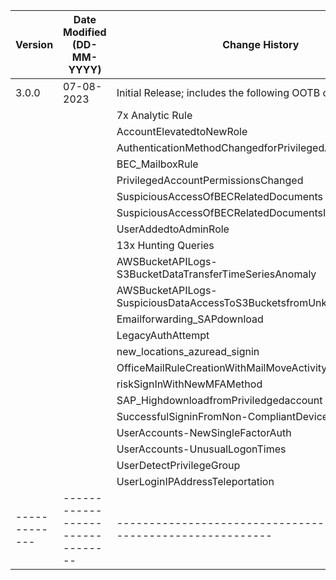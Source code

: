 | **Version** | **Date Modified (DD-MM-YYYY)** | **Change History**                                                 |
|-------------|--------------------------------|--------------------------------------------------------------------|
| 3.0.0       |     07-08-2023                 | Initial Release; includes the following OOTB content:              |                   
|             |                                | 7x Analytic Rule                                                   |
|             |                                |     AccountElevatedtoNewRole                                       |
|             |                                |     AuthenticationMethodChangedforPrivilegedAccount                |
|             |                                |     BEC_MailboxRule                                                |
|             |                                |     PrivilegedAccountPermissionsChanged                            |                            
|             |                                |     SuspiciousAccessOfBECRelatedDocuments                          |
|             |                                |     SuspiciousAccessOfBECRelatedDocumentsInAWSS3Buckets            |
|             |                                |     UserAddedtoAdminRole                                           |
|             |                                | 13x Hunting Queries                                                |
|             |                                |     AWSBucketAPILogs-S3BucketDataTransferTimeSeriesAnomaly         |
|             |                                |     AWSBucketAPILogs-SuspiciousDataAccessToS3BucketsfromUnknownIP  |
|             |                                |     Emailforwarding_SAPdownload                                    |
|             |                                |     LegacyAuthAttempt                                              |
|             |                                |     new_locations_azuread_signin                                   |
|             |                                |     OfficeMailRuleCreationWithMailMoveActivity                     |
|             |                                |     riskSignInWithNewMFAMethod                                     |
|             |                                |     SAP_HighdownloadfromPriviledgedaccount                         |
|             |                                |     SuccessfulSigninFromNon-CompliantDevice                        |
|             |                                |     UserAccounts-NewSingleFactorAuth                               |
|             |                                |     UserAccounts-UnusualLogonTimes                                 |
|             |                                |     UserDetectPrivilegeGroup                                       |
|             |                                |     UserLoginIPAddressTeleportation                                |
|-------------|--------------------------------|--------------------------------------------------------------------|
